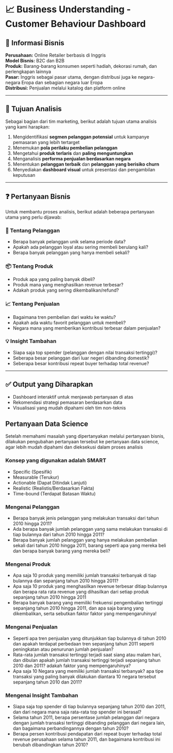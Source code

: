 # 📈 Business Understanding - Customer Behaviour Dashboard

## 🏢 Informasi Bisnis

**Perusahaan:** Online Retailer berbasis di Inggris  
**Model Bisnis:** B2C dan B2B  
**Produk:** Barang-barang konsumen seperti hadiah, dekorasi rumah, dan perlengkapan lainnya  
**Pasar:** Inggris sebagai pasar utama, dengan distribusi juga ke negara-negara Eropa dan sebagian negara luar Eropa  
**Distribusi:** Penjualan melalui katalog dan platform online

---

## 🎯 Tujuan Analisis

Sebagai bagian dari tim marketing, berikut adalah tujuan utama analisis yang kami harapkan:

1. Mengidentifikasi **segmen pelanggan potensial** untuk kampanye pemasaran yang lebih tertarget
2. Menemukan **pola perilaku pembelian pelanggan**
3. Mengetahui **produk terlaris** dan **paling menguntungkan**
4. Menganalisis **performa penjualan berdasarkan negara**
5. Menentukan **pelanggan terbaik** dan **pelanggan yang berisiko churn**
6. Menyediakan **dashboard visual** untuk presentasi dan pengambilan keputusan

---

## ❓ Pertanyaan Bisnis

Untuk membantu proses analisis, berikut adalah beberapa pertanyaan utama yang perlu dijawab:

### 🎯 Tentang Pelanggan

- Berapa banyak pelanggan unik selama periode data?
- Apakah ada pelanggan loyal atau sering membeli berulang kali?
- Berapa banyak pelanggan yang hanya membeli sekali?

### 📦 Tentang Produk

- Produk apa yang paling banyak dibeli?
- Produk mana yang menghasilkan revenue terbesar?
- Adakah produk yang sering dikembalikan/refund?

### 📈 Tentang Penjualan

- Bagaimana tren pembelian dari waktu ke waktu?
- Apakah ada waktu favorit pelanggan untuk membeli?
- Negara mana yang memberikan kontribusi terbesar dalam penjualan?

### 💡 Insight Tambahan

- Siapa saja top spender (pelanggan dengan nilai transaksi tertinggi)?
- Seberapa besar pelanggan dari luar negeri dibanding domestik?
- Seberapa besar kontribusi repeat buyer terhadap total revenue?

---

## ✅ Output yang Diharapkan

- Dashboard interaktif untuk menjawab pertanyaan di atas
- Rekomendasi strategi pemasaran berdasarkan data
- Visualisasi yang mudah dipahami oleh tim non-teknis

## Pertanyaan Data Science

Setelah memahami masalah yang dipertanyakan melalui pertanyaan bisnis, dilakukan pengubahan pertanyaan tersebut ke pertanyaan data science, agar lebih mudah dipahami dan dieksekusi dalam proses analisis

### Konsep yang digunakan adalah SMART

- Specific (Spesifik)
- Measurable (Terukur)
- Actionable (Dapat Ditindak Lanjuti)
- Realistic (Realistis/Berdasarkan Fakta)
- Time-bound (Terdapat Batasan Waktu)

### Mengenai Pelanggan

- Berapa banyak jenis pelanggan yang melakukan transaksi dari tahun 2010 hingga 2011?
- Ada berapa banyak jumlah pelanggan yang sama melakukan transaksi di tiap bulannya dari tahun 2010 hingga 2011?
- Berapa banyak jumlah pelanggan yang hanya melakukan pembelian sekali dari tahun 2010 hingga 2011, barang seperti apa yang mereka beli dan berapa banyak barang yang mereka beli?

### Mengenai Produk

- Apa saja 10 produk yang memiliki jumlah transaksi terbanyak di tiap bulannya dan sepanjang tahun 2010 hingga 2011?
- Apa saja 10 produk yang menghasilkan revenue terbesar ditiap bulannya dan berapa rata rata revenue yang dihasilkan dari setiap produk sepanjang tahun 2010 hingga 2011
- Berapa banyak barang yang memiliki frekuensi pengembalian tertinggi sepanjang tahun 2010 hingga 2011, dan apa saja barang yang dikembalikan, serta sebutkan faktor faktor yang mempengaruhinya!

### Mengenai Penjualan

- Seperti apa tren penjualan yang ditunjukkan tiap bulannya di tahun 2010 dan apakah terdapat perbedaan tren sepanjang tahun 2011 seperti peningkatan atau penurunan jumlah penjualan?
- Rata-rata jumlah transaksi tertinggi terjadi saat siang atau malam hari, dan dibulan apakah jumlah transaksi tertinggi terjadi sepanjang tahun 2010 dan 2011? adakah faktor yang mempengaruhinya?
- Apa saja 10 Negara yang memiliki jumlah transaksi terbanyak? apa tipe transaksi yang paling banyak dilakukan diantara 10 negara tersebut sepanjang tahun 2010 dan 2011?

### Mengenai Insight Tambahan

- Siapa saja top spender di tiap bulannya sepanjang tahun 2010 dan 2011, dan dari negara mana saja rata-rata top spender ini berasal?
- Selama tahun 2011, berapa persentase jumlah pelanggan dari negara dengan jumlah transaksi tertinggi dibanding pelanggan dari negara lain, dan bagaimana perbandingannya dengan tahun 2010?
- Berapa persen kontribusi pendapatan dari repeat buyer terhadap total revenue perusahaan selama tahun 2011, dan bagaimana kontribusi ini berubah dibandingkan tahun 2010?
